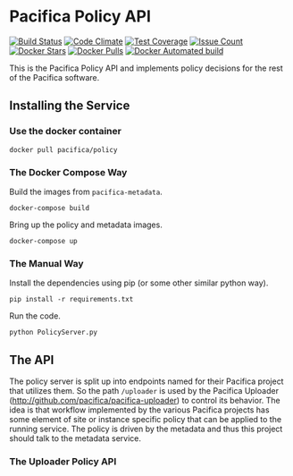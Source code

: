 # Pacifica Policy API
[![Build Status](https://travis-ci.org/pacifica/pacifica-policy.svg?branch=master)](https://travis-ci.org/pacifica/pacifica-policy)
[![Code Climate](https://codeclimate.com/github/pacifica/pacifica-policy/badges/gpa.svg)](https://codeclimate.com/github/pacifica/pacifica-policy)
[![Test Coverage](https://codeclimate.com/github/pacifica/pacifica-policy/badges/coverage.svg)](https://codeclimate.com/github/pacifica/pacifica-policy/coverage)
[![Issue Count](https://codeclimate.com/github/pacifica/pacifica-policy/badges/issue_count.svg)](https://codeclimate.com/github/pacifica/pacifica-policy)
[![Docker Stars](https://img.shields.io/docker/stars/pacifica/policy.svg?maxAge=2592000)](https://cloud.docker.com/swarm/pacifica/repository/docker/pacifica/policy/general)
[![Docker Pulls](https://img.shields.io/docker/pulls/pacifica/policy.svg?maxAge=2592000)](https://cloud.docker.com/swarm/pacifica/repository/docker/pacifica/policy/general)
[![Docker Automated build](https://img.shields.io/docker/automated/pacifica/policy.svg?maxAge=2592000)](https://cloud.docker.com/swarm/pacifica/repository/docker/pacifica/policy/builds)

This is the Pacifica Policy API and implements policy decisions
for the rest of the Pacifica software.

## Installing the Service

### Use the docker container

```
docker pull pacifica/policy
```

### The Docker Compose Way

Build the images from `pacifica-metadata`.
```
docker-compose build
```

Bring up the policy and metadata images.
```
docker-compose up
```

### The Manual Way

Install the dependencies using pip (or some other similar python way).
```
pip install -r requirements.txt
```

Run the code.
```
python PolicyServer.py
```

## The API

The policy server is split up into endpoints named for their Pacifica
project that utilizes them. So the path `/uploader` is used by the
Pacifica Uploader (http://github.com/pacifica/pacifica-uploader) to
control its behavior. The idea is that workflow implemented by the
various Pacifica projects has some element of site or instance
specific policy that can be applied to the running service. The policy
is driven by the metadata and thus this project should talk to the
metadata service.

### The Uploader Policy API
